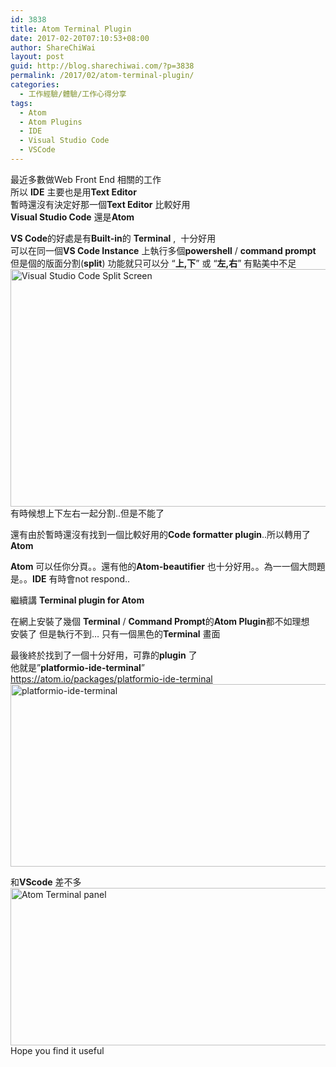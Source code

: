 ```yaml
---
id: 3838
title: Atom Terminal Plugin
date: 2017-02-20T07:10:53+08:00
author: ShareChiWai
layout: post
guid: http://blog.sharechiwai.com/?p=3838
permalink: /2017/02/atom-terminal-plugin/
categories:
  - 工作經驗/體驗/工作心得分享
tags:
  - Atom
  - Atom Plugins
  - IDE
  - Visual Studio Code
  - VSCode
---
```

最近多數做Web Front End 相關的工作  
所以 **IDE** 主要也是用**Text Editor**  
暫時還沒有決定好那一個**Text Editor** 比較好用  
**Visual Studio Code** 還是**Atom**

**VS Code**的好處是有**Built-in**的 **Terminal** ,  十分好用  
可以在同一個**VS Code Instance** 上執行多個**powershell** / **command prompt**  
但是個的版面分割(**split**) 功能就只可以分 &#8220;**上,下**&#8221; 或 &#8220;**左,右**&#8221; 有點美中不足  
[<img class="alignnone size-large wp-image-3879" src="https://i2.wp.com/blog.sharechiwai.com/wp-content/uploads/2017/02/vsCodeSplitScreen.png?resize=625%2C380" alt="Visual Studio Code Split Screen" width="625" height="380" srcset="https://i2.wp.com/blog.sharechiwai.com/wp-content/uploads/2017/02/vsCodeSplitScreen.png?resize=1024%2C623 1024w, https://i2.wp.com/blog.sharechiwai.com/wp-content/uploads/2017/02/vsCodeSplitScreen.png?resize=300%2C183 300w, https://i2.wp.com/blog.sharechiwai.com/wp-content/uploads/2017/02/vsCodeSplitScreen.png?resize=768%2C467 768w, https://i2.wp.com/blog.sharechiwai.com/wp-content/uploads/2017/02/vsCodeSplitScreen.png?resize=624%2C380 624w, https://i2.wp.com/blog.sharechiwai.com/wp-content/uploads/2017/02/vsCodeSplitScreen.png?w=1250 1250w, https://i2.wp.com/blog.sharechiwai.com/wp-content/uploads/2017/02/vsCodeSplitScreen.png?w=1875 1875w" sizes="(max-width: 625px) 100vw, 625px" data-recalc-dims="1" />](https://i2.wp.com/blog.sharechiwai.com/wp-content/uploads/2017/02/vsCodeSplitScreen.png)  
有時候想上下左右一起分割..但是不能了

還有由於暫時還沒有找到一個比較好用的**Code formatter plugin**..所以轉用了**Atom**

**Atom** 可以任你分頁。。還有他的**Atom-beautifier** 也十分好用。。為一一個大問題是。。**IDE** 有時會not respond..

繼續講 **Terminal plugin for Atom**

在網上安裝了幾個 **Terminal** / **Command Prompt**的**Atom Plugin**都不如理想  
安裝了 但是執行不到&#8230; 只有一個黑色的**Terminal** 畫面

最後終於找到了一個十分好用，可靠的**plugin** 了  
他就是&#8221;**platformio-ide-terminal**&#8221;  
<https://atom.io/packages/platformio-ide-terminal>  
[<img class="alignnone size-large wp-image-3871" src="https://i0.wp.com/blog.sharechiwai.com/wp-content/uploads/2017/02/platformio-ide-terminal.png?resize=625%2C292" alt="platformio-ide-terminal" width="625" height="292" srcset="https://i0.wp.com/blog.sharechiwai.com/wp-content/uploads/2017/02/platformio-ide-terminal.png?resize=1024%2C478 1024w, https://i0.wp.com/blog.sharechiwai.com/wp-content/uploads/2017/02/platformio-ide-terminal.png?resize=300%2C140 300w, https://i0.wp.com/blog.sharechiwai.com/wp-content/uploads/2017/02/platformio-ide-terminal.png?resize=768%2C358 768w, https://i0.wp.com/blog.sharechiwai.com/wp-content/uploads/2017/02/platformio-ide-terminal.png?resize=624%2C291 624w, https://i0.wp.com/blog.sharechiwai.com/wp-content/uploads/2017/02/platformio-ide-terminal.png?w=1250 1250w, https://i0.wp.com/blog.sharechiwai.com/wp-content/uploads/2017/02/platformio-ide-terminal.png?w=1875 1875w" sizes="(max-width: 625px) 100vw, 625px" data-recalc-dims="1" />](https://i0.wp.com/blog.sharechiwai.com/wp-content/uploads/2017/02/platformio-ide-terminal.png)

和**VScode** 差不多  
[<img class="alignnone size-large wp-image-3872" src="https://i0.wp.com/blog.sharechiwai.com/wp-content/uploads/2017/02/Terminal-panel.png?resize=625%2C252" alt="Atom Terminal panel" width="625" height="252" srcset="https://i0.wp.com/blog.sharechiwai.com/wp-content/uploads/2017/02/Terminal-panel.png?resize=1024%2C413 1024w, https://i0.wp.com/blog.sharechiwai.com/wp-content/uploads/2017/02/Terminal-panel.png?resize=300%2C121 300w, https://i0.wp.com/blog.sharechiwai.com/wp-content/uploads/2017/02/Terminal-panel.png?resize=768%2C310 768w, https://i0.wp.com/blog.sharechiwai.com/wp-content/uploads/2017/02/Terminal-panel.png?resize=624%2C252 624w, https://i0.wp.com/blog.sharechiwai.com/wp-content/uploads/2017/02/Terminal-panel.png?w=1250 1250w" sizes="(max-width: 625px) 100vw, 625px" data-recalc-dims="1" />](https://i0.wp.com/blog.sharechiwai.com/wp-content/uploads/2017/02/Terminal-panel.png)  
Hope you find it useful